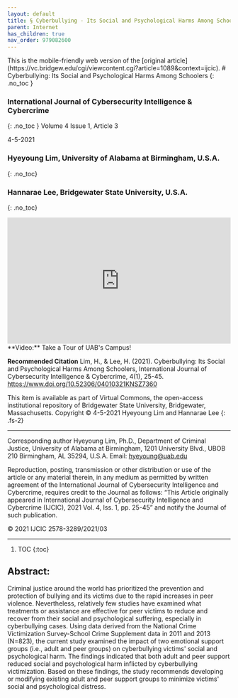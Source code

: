 ```yaml
---
layout: default
title: § Cyberbullying - Its Social and Psychological Harms Among Schoolers 
parent: Internet
has_children: true
nav_order: 979082600 
---
```

<style>
.dont-break-out {
  /* These are technically the same, but use both */
  overflow-wrap: break-word;
  word-wrap: break-word;

  -ms-word-break: break-all;
  /* This is the dangerous one in WebKit, as it breaks things wherever */
  word-break: break-all;
  /* Instead use this non-standard one: */
  word-break: break-word;
}

.youtube-container {
    position: relative;
    width: 100%;
    height: 0;
    padding-bottom: 56.25%;
}
.youtube-video {
    position: absolute;
    top: 0;
    left: 0;
    width: 100%;
    height: 100%;
}
</style>

<div class="dont-break-out" markdown="1">
This is the mobile-friendly web version of the [original article](https://vc.bridgew.edu/cgi/viewcontent.cgi?article=1089&context=ijcic).
# Cyberbullying: Its Social and Psychological Harms Among Schoolers 
{: .no_toc }

### International Journal of Cybersecurity Intelligence & Cybercrime 
{: .no_toc }
Volume 4 Issue 1, Article 3

4-5-2021

### Hyeyoung Lim, University of Alabama at Birmingham, U.S.A. 
{: .no_toc}

### Hannarae Lee, Bridgewater State University, U.S.A.
{: .no_toc}

<div class="youtube-container">
<iframe width="100%" src="https://www.youtube.com/embed/uy5oKsp1YpY" title="YouTube video player" frameborder="0" allow="accelerometer; autoplay; clipboard-write; encrypted-media; gyroscope; picture-in-picture" allowfullscreen class="youtube-video"></iframe>
</div>
**Video:** Take a Tour of UAB's Campus! 

**Recommended Citation**
Lim, H., & Lee, H. (2021). Cyberbullying: Its Social and Psychological Harms Among Schoolers, International Journal of Cybersecurity Intelligence & Cybercrime, 4(1), 25-45. https://www.doi.org/10.52306/04010321KNSZ7360 

This item is available as part of Virtual Commons, the open-access institutional repository of Bridgewater State University, Bridgewater, Massachusetts. Copyright © 4-5-2021 Hyeyoung Lim and Hannarae Lee
{: .fs-2}

***

Corresponding author
Hyeyoung Lim, Ph.D., Department of Criminal Justice, University of Alabama at Birmingham, 1201 University Blvd., UBOB 210 Birmingham, AL 35294, U.S.A.
Email: hyeyoung@uab.edu

Reproduction, posting, transmission or other distribution or use of the article or any material therein, in any medium as permitted by written agreement of the International Journal of Cybersecurity Intelligence and Cybercrime, requires credit to the Journal as follows: “This Article originally appeared in International Journal of Cybersecurity Intelligence and Cybercrime (IJCIC), 2021 Vol. 4, Iss. 1, pp. 25-45” and notify the Journal of such publication. 

© 2021 IJCIC 2578-3289/2021/03

***

1. TOC
{:toc}

## Abstract:

Criminal justice around the world has prioritized the prevention and protection of bullying and its victims due to the rapid increases in peer violence. Nevertheless, relatively few studies have examined what treatments or assistance are effective for peer victims to reduce and recover from their social and psychological suffering, especially in cyberbullying cases. Using data derived from the National Crime Victimization Survey-School Crime Supplement data in 2011 and 2013 (N=823), the current study examined the impact of two emotional support groups (i.e., adult and peer groups) on cyberbullying victims' social and psychological harm. The findings indicated that both adult and peer support reduced social and psychological harm inflicted by cyberbullying victimization. Based on these findings, the study recommends developing or modifying existing adult and peer support groups to minimize victims' social and psychological distress.

</div>
